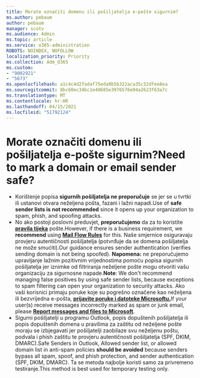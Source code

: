 ```yaml
---
title: Morate označiti domenu ili pošiljatelja e-pošte sigurnim?
ms.author: pebaum
author: pebaum
manager: scotv
ms.audience: Admin
ms.topic: article
ms.service: o365-administration
ROBOTS: NOINDEX, NOFOLLOW
localization_priority: Priority
ms.collection: Adm_O365
ms.custom:
- "9002921"
- "5673"
ms.openlocfilehash: a1c4c4d2fadaf75eda9b5b322aca35c32dfee8ea
ms.sourcegitcommit: 8bc60ec34bc1e40685e3976576e04a2623f63a7c
ms.translationtype: MT
ms.contentlocale: hr-HR
ms.lasthandoff: 04/15/2021
ms.locfileid: "51792124"
---
```

# <a name="need-to-mark-a-domain-or-email-sender-safe"></a><span data-ttu-id="275f7-102">Morate označiti domenu ili pošiljatelja e-pošte sigurnim?</span><span class="sxs-lookup"><span data-stu-id="275f7-102">Need to mark a domain or email sender safe?</span></span>

- <span data-ttu-id="275f7-103">Korištenje popisa **sigurnih pošiljatelja ne preporučuje** se jer se u tvrtki ili ustanovi otvara neželjena pošta, fazani i lažni napadi.</span><span class="sxs-lookup"><span data-stu-id="275f7-103">Use of **safe sender lists is not recommended** since it opens up your organization to spam, phish, and spoofing attacks.</span></span>
- <span data-ttu-id="275f7-104">No ako postoji poslovni preduvjet, **preporučujemo** da za to koristite **[pravila tijeka](https://docs.microsoft.com/microsoft-365/security/office-365-security/create-safe-sender-lists-in-office-365?view=o365-worldwide#recommended-use-mail-flow-rules)** pošte.</span><span class="sxs-lookup"><span data-stu-id="275f7-104">However, if there is a business requirement, we **recommend** using **[Mail Flow Rules](https://docs.microsoft.com/microsoft-365/security/office-365-security/create-safe-sender-lists-in-office-365?view=o365-worldwide#recommended-use-mail-flow-rules)** for this.</span></span> <span data-ttu-id="275f7-105">Naše smjernice osiguravaju provjeru autentičnosti pošiljatelja (potvrđuje da se domena pošiljatelja ne može smućiti).</span><span class="sxs-lookup"><span data-stu-id="275f7-105">Our guidance ensures sender authentication (verifies sending domain is not being spoofed).</span></span> <span data-ttu-id="275f7-106">**Napomena:** ne preporučujemo upravljanje lažnim pozitivnim vrijednostima pomoću popisa sigurnih pošiljatelja jer iznimke od filtriranja neželjene pošte mogu otvoriti vašu organizaciju za sigurnosne napade.</span><span class="sxs-lookup"><span data-stu-id="275f7-106">**Note**: We don't recommend managing false positives by using safe sender lists, because exceptions to spam filtering can open your organization to security attacks.</span></span> <span data-ttu-id="275f7-107">Ako vaši korisnici primaju poruke koje su pogrešno označene kao neželjena ili bezvrijedna e-pošta, **[prijavite poruke i datoteke Microsoftu.](https://protection.office.com/reportsubmission)**</span><span class="sxs-lookup"><span data-stu-id="275f7-107">If your user(s) receive messages incorrectly marked as spam or junk email, please **[Report messages and files to Microsoft](https://protection.office.com/reportsubmission)**.</span></span>
- <span data-ttu-id="275f7-108">Sigurni pošiljatelji u programu Outlook, popis dopuštenih pošiljatelja  ili popis dopuštenih domena u pravilima za zaštitu od neželjene pošte moraju se izbjegavati jer pošiljatelji zaobilaze svu neželjenu poštu, podvala i phish zaštitu te provjeru autentičnosti pošiljatelja (SPF, DKIM, DMARC).</span><span class="sxs-lookup"><span data-stu-id="275f7-108">Safe Senders in Outlook, Allowed sender list, or allowed domain list in anti-spam policies **should be avoided** because senders bypass all spam, spoof, and phish protection, and sender authentication (SPF, DKIM, DMARC).</span></span> <span data-ttu-id="275f7-109">Ta se metoda najbolje koristi samo za privremeno testiranje.</span><span class="sxs-lookup"><span data-stu-id="275f7-109">This method is best used for temporary testing only.</span></span>
